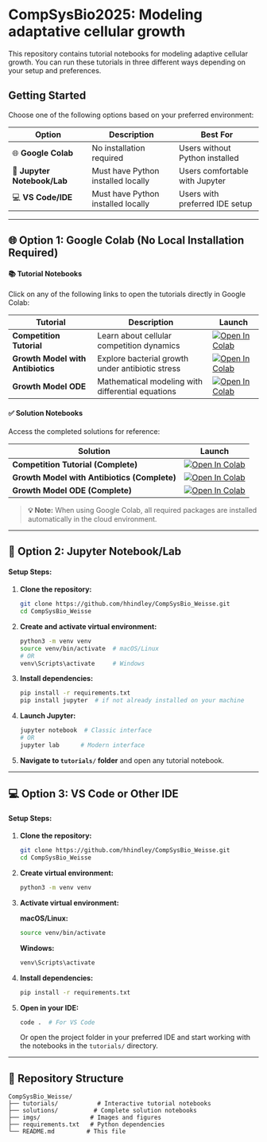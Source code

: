 # CompSysBio2025: Modeling adaptative cellular growth

This repository contains tutorial notebooks for modeling adaptive cellular growth. You can run these tutorials in three different ways depending on your setup and preferences.

## Getting Started

Choose one of the following options based on your preferred environment:

| Option | Description | Best For |
|--------|-------------|----------|
| 🌐 **Google Colab** | No installation required | Users without Python installed |
| 📓 **Jupyter Notebook/Lab** | Must have Python installed locally | Users comfortable with Jupyter |
| 💻 **VS Code/IDE** | Must have Python installed locally | Users with preferred IDE setup |

---

## 🌐 Option 1: Google Colab (No Local Installation Required)

#### 📚 Tutorial Notebooks
Click on any of the following links to open the tutorials directly in Google Colab:

| Tutorial | Description | Launch |
|----------|-------------|---------|
| **Competition Tutorial** | Learn about cellular competition dynamics | [![Open In Colab](https://colab.research.google.com/assets/colab-badge.svg)](https://colab.research.google.com/github/hhindley/CompSysBio_Weisse/blob/main/tutorials/competition_tutorial.ipynb) |
| **Growth Model with Antibiotics** | Explore bacterial growth under antibiotic stress | [![Open In Colab](https://colab.research.google.com/assets/colab-badge.svg)](https://colab.research.google.com/github/hhindley/CompSysBio_Weisse/blob/main/tutorials/growth_model_inc_abx_tutorial.ipynb) |
| **Growth Model ODE** | Mathematical modeling with differential equations | [![Open In Colab](https://colab.research.google.com/assets/colab-badge.svg)](https://colab.research.google.com/github/hhindley/CompSysBio_Weisse/blob/main/tutorials/growth_model_ode_tutorial.ipynb) |

#### ✅ Solution Notebooks
Access the completed solutions for reference:

| Solution | Launch |
|----------|---------|
| **Competition Tutorial (Complete)** | [![Open In Colab](https://colab.research.google.com/assets/colab-badge.svg)](https://colab.research.google.com/github/hhindley/CompSysBio_Weisse/blob/main/solutions/competition_tutorial_complete.ipynb) |
| **Growth Model with Antibiotics (Complete)** | [![Open In Colab](https://colab.research.google.com/assets/colab-badge.svg)](https://colab.research.google.com/github/hhindley/CompSysBio_Weisse/blob/main/solutions/growth_model_inc_abx_tutorial_complete.ipynb) |
| **Growth Model ODE (Complete)** | [![Open In Colab](https://colab.research.google.com/assets/colab-badge.svg)](https://colab.research.google.com/github/hhindley/CompSysBio_Weisse/blob/main/solutions/growth_model_ode_tutorial_complete.ipynb) |

> **💡 Note:** When using Google Colab, all required packages are installed automatically in the cloud environment.

---

## 📓 Option 2: Jupyter Notebook/Lab

#### Setup Steps:

1. **Clone the repository:**
   ```bash
   git clone https://github.com/hhindley/CompSysBio_Weisse.git
   cd CompSysBio_Weisse
   ```

2. **Create and activate virtual environment:**
   ```bash
   python3 -m venv venv
   source venv/bin/activate  # macOS/Linux
   # OR
   venv\Scripts\activate     # Windows
   ```

3. **Install dependencies:**
   ```bash
   pip install -r requirements.txt
   pip install jupyter  # if not already installed on your machine
   ```

4. **Launch Jupyter:**
   ```bash
   jupyter notebook  # Classic interface
   # OR
   jupyter lab      # Modern interface
   ```

5. **Navigate to `tutorials/` folder** and open any tutorial notebook.

---

## 💻 Option 3: VS Code or Other IDE

#### Setup Steps:

1. **Clone the repository:**
   ```bash
   git clone https://github.com/hhindley/CompSysBio_Weisse.git
   cd CompSysBio_Weisse
   ```

2. **Create virtual environment:**
   ```bash
   python3 -m venv venv
   ```

3. **Activate virtual environment:**
   
   **macOS/Linux:**
   ```bash
   source venv/bin/activate
   ```
   
   **Windows:**
   ```bash
   venv\Scripts\activate
   ```

4. **Install dependencies:**
   ```bash
   pip install -r requirements.txt
   ```

5. **Open in your IDE:**
   ```bash
   code .  # For VS Code
   ```
   
   Or open the project folder in your preferred IDE and start working with the notebooks in the `tutorials/` directory.

---

## 📁 Repository Structure

```
CompSysBio_Weisse/
├── tutorials/           # Interactive tutorial notebooks
├── solutions/          # Complete solution notebooks
├── imgs/              # Images and figures
├── requirements.txt   # Python dependencies
└── README.md         # This file
```

